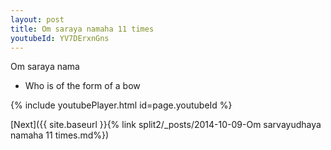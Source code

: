 ```yaml
---
layout: post
title: Om saraya namaha 11 times
youtubeId: YV7DErxnGns
---
```

 
 
Om saraya nama 
 
 -  Who is of the form of a bow 
 
  
 
  
 
 
 
 
 
 


{% include youtubePlayer.html id=page.youtubeId %}
 
[Next]({{ site.baseurl }}{% link  split2/_posts/2014-10-09-Om sarvayudhaya namaha 11 times.md%})
 
